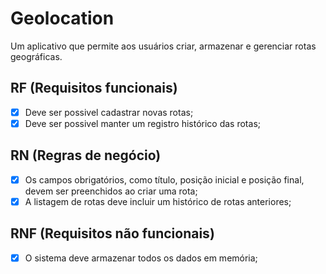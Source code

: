 # Geolocation
Um aplicativo que permite aos usuários criar, armazenar e gerenciar rotas geográficas.

## RF (Requisitos funcionais)
- [x] Deve ser possivel cadastrar novas rotas;
- [x] Deve ser possivel manter um registro histórico das rotas;

## RN (Regras de negócio)
- [x] Os campos obrigatórios, como título, posição inicial e posição final, devem ser preenchidos ao criar uma rota;
- [x] A listagem de rotas deve incluir um histórico de rotas anteriores;

## RNF (Requisitos não funcionais)
- [x] O sistema deve armazenar todos os dados em memória;